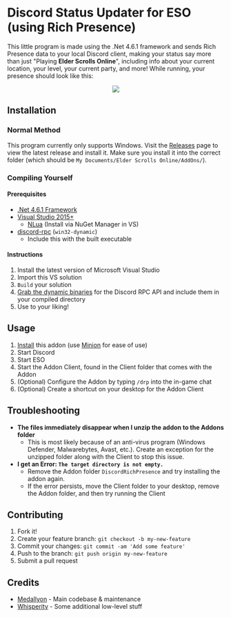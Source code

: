 # Discord Status Updater for ESO (using Rich Presence)

This little program is made using the .Net 4.6.1 framework and sends Rich Presence data to your local Discord client, making your status say more than just "Playing **Elder Scrolls Online**", including info about your current location, your level, your current party, and more! While running, your presence should look like this:

<p align="center">
  <img src="https://i.imgur.com/iAYoWnK.png">
</p>

## Installation

### Normal Method

This program currently only supports Windows. Visit the [Releases](https://github.com/Medallyon/eso-discord-rich-presence-client/releases) page to view the latest release and install it. Make sure you install it into the correct folder (which should be `My Documents/Elder Scrolls Online/AddOns/`).

### Compiling Yourself

#### Prerequisites

+ [.Net 4.6.1 Framework](https://support.microsoft.com/en-gb/help/3102436/the-net-framework-4-6-1-offline-installer-for-windows)
+ [Visual Studio 2015+](https://visualstudio.microsoft.com/downloads/)
  + [NLua](https://www.nuget.org/packages/NLua) (Install via NuGet Manager in VS)
+ [discord-rpc](https://github.com/discordapp/discord-rpc/releases) (`win32-dynamic`)
  + Include this with the built executable

#### Instructions

1. Install the latest version of Microsoft Visual Studio
2. Import this VS solution
3. `Build` your solution
4. [Grab the dynamic binaries](https://github.com/discordapp/discord-rpc/releases) for the Discord RPC API and include them in your compiled directory
6. Use to your liking!

## Usage

1. [Install](#installation) this addon (use [Minion](https://minion.mmoui.com/) for ease of use)
2. Start Discord
3. Start ESO
4. Start the Addon Client, found in the Client folder that comes with the Addon
5. (Optional) Configure the Addon by typing `/drp` into the in-game chat
6. (Optional) Create a shortcut on your desktop for the Addon Client

## Troubleshooting

+ **The files immediately disappear when I unzip the addon to the Addons folder**
  + This is most likely because of an anti-virus program (Windows Defender, Malwarebytes, Avast, etc.). Create an exception for the unzipped folder along with the Client to stop this issue.
+ **I get an Error: `The target directory is not empty.`**
  + Remove the Addon folder `DiscordRichPresence` and try installing the addon again.
  + If the error persists, move the Client folder to your desktop, remove the Addon folder, and then try running the Client

## Contributing

1. Fork it!
2. Create your feature branch: `git checkout -b my-new-feature`
3. Commit your changes: `git commit -am 'Add some feature'`
4. Push to the branch: `git push origin my-new-feature`
5. Submit a pull request

## Credits

+ [Medallyon](https://github.com/medallyon) - Main codebase & maintenance
+ [Whisperity](https://github.com/whisperity) - Some additional low-level stuff
